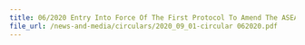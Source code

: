 ```yaml
---
title: 06/2020 Entry Into Force Of The First Protocol To Amend The ASEAN Trade In Goods Agreement (ATIGA) And Implementation Of The ASEAN-Wide Self Certification (AWSC) Scheme
file_url: /news-and-media/circulars/2020_09_01-circular 062020.pdf
---
```

